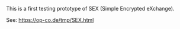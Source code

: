 This is a first testing prototype of SEX (Simple Encrypted eXchange).

See: https://op-co.de/tmp/SEX.html
